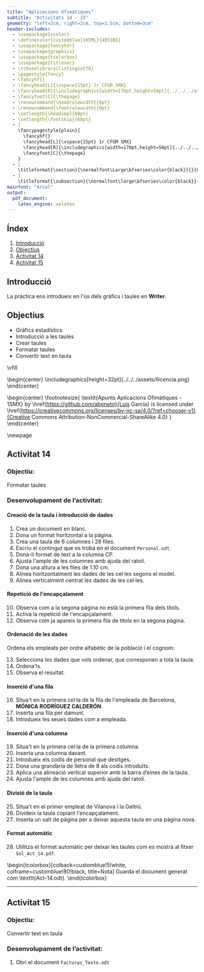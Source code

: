 ```yaml
---
title: "Aplicacions Ofimàtiques"
subtitle: "Activitats 14 - 15"
geometry: "left=2cm, right=2cm, top=1.5cm, bottom=3cm"
header-includes:
  - \usepackage{xcolor}
  - \definecolor{customblue}{HTML}{4051B5}
  - \usepackage{fancyhdr}
  - \usepackage{graphicx}
  - \usepackage{tcolorbox}
  - \usepackage{titlesec}
  - \tcbuselibrary{listingsutf8}
  - \pagestyle{fancy}
  - \fancyhf{}
  - \fancyhead[L]{\vspace{15pt} 1r CFGM SMX}
  - \fancyhead[R]{\includegraphics[width=170pt,height=50pt]{../../../assets/fse.png}}
  - \fancyfoot[C]{\thepage}
  - \renewcommand{\headrulewidth}{0pt}
  - \renewcommand{\footrulewidth}{0pt}
  - \setlength{\headsep}{60pt}
  - \setlength{\footskip}{60pt}
  - |
    \fancypagestyle{plain}{
      \fancyhf{}
      \fancyhead[L]{\vspace{15pt} 1r CFGM SMX}
      \fancyhead[R]{\includegraphics[width=170pt,height=50pt]{../../../assets/fse.png}}
      \fancyfoot[C]{\thepage}
    }
  - |
    \titleformat{\section}{\normalfont\Large\bfseries\color{black}}{}{0em}{}
  - |
    \titleformat{\subsection}{\normalfont\large\bfseries\color{black}}{}{0em}{}
mainfont: "Arial"
output: 
  pdf_document:
    latex_engine: xelatex
---
```


## Índex
1. [Introducció](#introduccio)
2. [Objectius](#objectius)
3. [Activitat 14](#activitat-14)
4. [Activitat 15](#activitat-15)

## Introducció<a id="introduccio"></a>

La pràctica ens introdueix en l'ús dels gràfics i taules en **Writer**.

## Objectius<a id="objectius"></a>

- Gràfics estadístics
- Introducció a les taules
- Crear taules
- Formatar taules
- Convertir text en taula

\vfill

\begin{center}
\includegraphics[height=32pt]{../../../assets/llicencia.png}
\end{center}

\begin{center}
\footnotesize{
\textit{Apunts Aplicacions Ofimàtiques - 1SMX} by \href{https://github.com/abeneto}{Luis García} is licensed under \href{https://creativecommons.org/licenses/by-nc-sa/4.0/?ref=chooser-v1}{Creative Commons Attribution-NonCommercial-ShareAlike 4.0}
}
\end{center}

\newpage

## Activitat 14<a id="activitat-14"></a>

### Objectiu:
Formatar taules

### Desenvolupament de l’activitat:

#### Creació de la taula i introducció de dades

1. Crea un document en blanc.
2. Dona un format horitzontal a la pàgina.
3. Crea una taula de 6 columnes i 28 files.
4. Escriu el contingut que es troba en el document `Personal.odt`.
5. Dona-li format de text a la columna CP.
6. Ajusta l'ample de les columnes amb ajuda del ratolí.
7. Dona una altura a les files de 1.10 cm.
8. Alinea horitzontalment les dades de les cel·les segons el model.
9. Alinea verticalment centrat les dades de les cel·les.

#### Repetició de l'encapçalament

10. Observa com a la segona pàgina no està la primera fila dels títols.
11. Activa la repetició de l'encapçalament.
12. Observa com ja apareix la primera fila de títols en la segona pàgina.

#### Ordenació de les dades

Ordena els empleats per ordre alfabètic de la població i el cognom:

13. Selecciona les dades que vols ordenar, que corresponen a tota la taula.
14. Ordena'ls.
15. Observa el resultat.

#### Inserció d'una fila

16. Situa't en la primera cel·la de la fila de l'empleada de Barcelona, **MÓNICA RODRÍGUEZ CALDERÓN**.
17. Inserta una fila per damunt.
18. Introdueix les seues dades com a empleada.

#### Inserció d'una columna

19. Situa't en la primera cel·la de la primera columna.
20. Inserta una columna davant.
21. Introdueix els codis de personal que desitges.
22. Dona una grandària de lletra de 8 als codis introduïts.
23. Aplica una alineació vertical superior amb la barra d’eines de la taula.
24. Ajusta l'ample de les columnes amb ajuda del ratolí.

#### Divisió de la taula

25. Situa't en el primer empleat de Vilanova i la Geltrú.
26. Divideix la taula copiant l'encapçalament.
27. Inserta un salt de pàgina per a deixar aquesta taula en una pàgina nova.

#### Format automàtic

28. Utilitza el format automàtic per deixar les taules com es mostra al fitxer `Sol_Act_14.pdf`.

\begin{tcolorbox}[colback=customblue!5!white, colframe=customblue!80!black, title=Nota]
Guarda el document generat com \texttt{Act-14.odt}.
\end{tcolorbox}

---

## Activitat 15<a id="activitat-15"></a>

### Objectiu:
Convertir text en taula

### Desenvolupament de l’activitat:

1. Obri el document `Facturas_Texto.odt`
